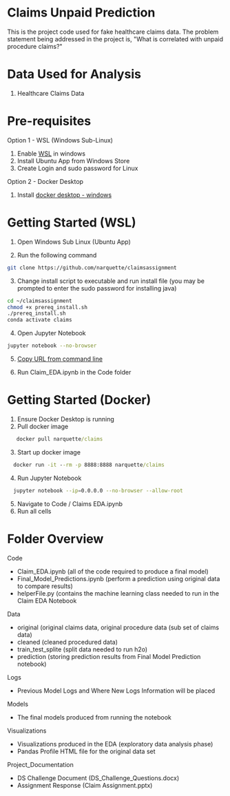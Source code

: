 # Claims Unpaid Prediction
This is the project code used for fake healthcare claims data.  The problem statement being addressed in the project is, "What is correlated with unpaid procedure claims?"

# Data Used for Analysis
1. Healthcare Claims Data

# Pre-requisites

Option 1 - WSL (Windows Sub-Linux)

1. Enable [WSL](https://winaero.com/blog/enable-wsl-windows-10-fall-creators-update/) in windows 
2. Install Ubuntu App from Windows Store
3. Create Login and sudo password for Linux

Option 2 - Docker Desktop

1. Install [docker desktop - windows](https://docs.docker.com/docker-for-windows/install/)

# Getting Started (WSL)

1. Open Windows Sub Linux (Ubuntu App)

2. Run the following command

```sh
git clone https://github.com/narquette/claimsassignment
```

3. Change install script to executable and run install file (you may be prompted to enter the sudo password for installing java)

```sh
cd ~/claimsassignment
chmod +x prereq_install.sh
./prereq_install.sh
conda activate claims
```

4. Open Jupyter Notebook

```sh
jupyter notebook --no-browser
```

5. [Copy URL from command line](https://www.screencast.com/t/JgVmAL6wC)

6. Run Claim_EDA.ipynb in the Code folder

# Getting Started (Docker)

1. Ensure Docker Desktop is running
2. Pull docker image
```cmd
   docker pull narquette/claims
```
3. Start up docker image
```cmd
  docker run -it --rm -p 8888:8888 narquette/claims 
```
4. Run Jupyter Notebook
```sh
  jupyter notebook --ip=0.0.0.0 --no-browser --allow-root
```
5. Navigate to Code / Claims EDA.ipynb
6. Run all cells

# Folder Overview

Code 
- Claim_EDA.ipynb (all of the code required to produce a final model)
- Final_Model_Predictions.ipynb (perform a prediction using original data to compare results)
- helperFile.py (contains the machine learning class needed to run in the Claim EDA Notebook

Data
- original (original claims data, original procedure data (sub set of claims data)
- cleaned (cleaned procedured data)
- train_test_splite (split data needed to run h2o)
- prediction (storing prediction results from Final Model Prediction notebook)

Logs
- Previous Model Logs and Where New Logs Information will be placed

Models
- The final models produced from running the notebook

Visualizations 
- Visualizations produced in the EDA (exploratory data analysis phase)
- Pandas Profile HTML file for the original data set

Project_Documentation
- DS Challenge Document (DS_Challenge_Questions.docx)
- Assignment Response (Claim Assignment.pptx)
